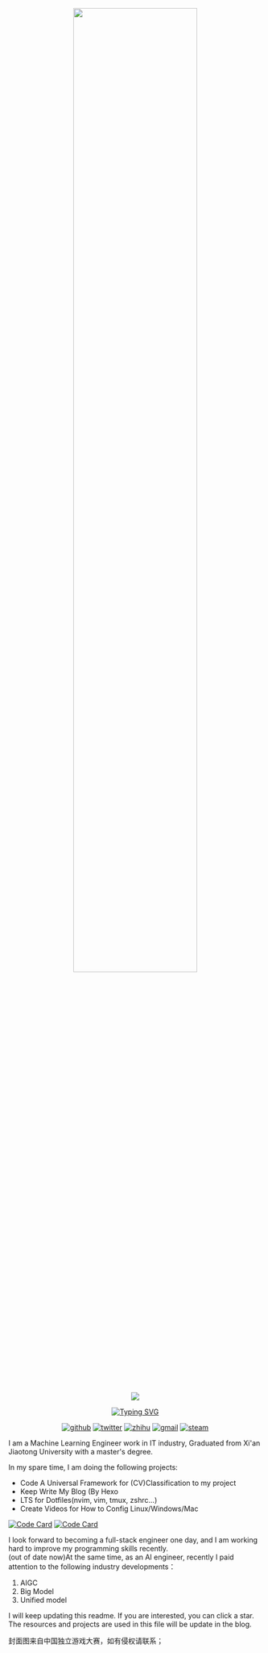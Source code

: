 <!-- ![banner](https://user-images.githubusercontent.com/23023315/213860678-edc1a934-5140-4f26-91f0-f5b658dcbfd3.png) -->

<p align="center">
  <img src="https://user-images.githubusercontent.com/23023315/213860678-edc1a934-5140-4f26-91f0-f5b658dcbfd3.png" width=70%>
</p>

<p align="center">
  <a href="https://aikenh.cn">
  <img src="https://picture-bed-001-1310572365.cos.ap-guangzhou.myqcloud.com/mac/167428059648793.png">
</p>

<p align="center">
  <a href="https://git.io/typing-svg"><img src="https://readme-typing-svg.demolab.com?font=Hack&pause=1000&color=F76A53&background=7AFF5B00&center=true&width=480&lines=Stay+hungry+and+keep+learning;Strive+to+become+a+full-stack+engineer" alt="Typing SVG" /></a>
</p>

<p align="center">
  <a href="https://aikenh.cn"><img alt="github" title="AikenD" src="https://custom-icon-badges.demolab.com/badge/-aiken%20blog-palegreen?style=for-the-badge&logo=package&logoColor=black"></a>
  <a href="https://twitter.com/aiken_h97"><img alt="twitter" title="Twitter" src="https://custom-icon-badges.demolab.com/badge/-twitter%20aikenh97-plum?style=for-the-badge&logo=package&logoColor=black"></a>
  <a href="https://www.zhihu.com/people/Aiken-h"><img alt="zhihu" title="Zhihu" src="https://custom-icon-badges.demolab.com/badge/-zhihu%20Aikenh-gold?style=for-the-badge&logo=package&logoColor=black"></a>
  <a href="https://h.aiken.970@gmail.com"><img alt="gmail" title="Gmail" src="https://custom-icon-badges.demolab.com/badge/-h.aiken.970@gmail-teal?style=for-the-badge&logo=package&logoColor=black"></a>
  <a href="https://steamcommunity.com/id/AikenH/"><img alt="steam" title="steam" src="https://custom-icon-badges.demolab.com/badge/-Steam-blue?style=for-the-badge&logo=package&logoColor=black"></a>  
</p>


I am a Machine Learning Engineer work in IT industry, Graduated from Xi'an Jiaotong University with a master's degree. 

In my spare time, I am doing the following projects:

- Code A Universal Framework for (CV)Classification to my project
- Keep Write My Blog (By Hexo
- LTS for Dotfiles(nvim, vim, tmux, zshrc...)
- Create Videos for How to Config Linux/Windows/Mac

[![Code Card](https://github-readme-stats.vercel.app/api/pin/?username=AikenH&repo=Aikens_programming_notes)](https://github.com/anuraghazra/github-readme-stats)  [![Code Card](https://github-readme-stats.vercel.app/api/pin/?username=AikenH&repo=configs_scripts)](https://github.com/anuraghazra/github-readme-stats)  

I look forward to becoming a full-stack engineer one day, and I am working hard to improve my programming skills recently.  
(out of date now)At the same time, as an AI engineer,  recently I paid attention to the following industry developments：

1. AIGC
2. Big Model
3. Unified model

I will keep updating this readme. If you are interested, you can click a star. The resources and projects are used in this file will be update in the blog.

<!--[![Aikenh's GitHub stats](https://github-readme-stats.vercel.app/api?username=AikenH&count_private=true&show_icons=true)](https://github.com/anuraghazra/github-readme-stats)-->

封面图来自中国独立游戏大赛，如有侵权请联系；
